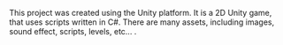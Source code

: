 This project was created using the Unity platform.
It is a 2D Unity game, that uses scripts written in C#.
There are many assets, including images, sound effect,
scripts, levels, etc... . 